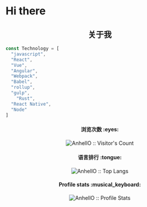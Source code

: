 # Hi there

<h2 align="center">关于我</h2>

```javascript
const Technology = [
  "javascript",
  "React",
  "Vue",
  "Angular",
  "Webpack",
  "Babel",
  "rollup",
  "gulp",
	"Rust",
  "React Native",
  "Node"
]
```

<h4 align="center">浏览次数 :eyes:</h4>

<p align="center"><img src="https://profile-counter.glitch.me/{xiaokyo}/count.svg" alt="AnhellO :: Visitor's Count" /></p>

<h4 align="center">语言排行 :tongue:</h4>

<p align="center"><img src="https://github-readme-stats.vercel.app/api/top-langs/?username=xiaokyo&langs_count=10&theme=tokyonight&layout=compact" alt="AnhellO :: Top Langs" /></p>

<h4 align="center">Profile stats :musical_keyboard:</h4>

<p align="center"><img src="https://github-readme-stats.vercel.app/api?username=xiaokyo&show_icons=true&theme=synthwave" alt="AnhellO :: Profile Stats" /></p>
